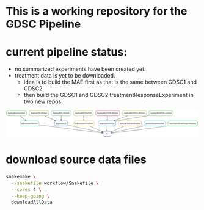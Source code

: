 # This is a working repository for the GDSC Pipeline


# current pipeline status:
- no summarized experiments have been created yet.
- treatment data is yet to be downloaded.
  - idea is to build the MAE first as that is the same between GDSC1 and GDSC2
  - then build the GDSC1 and GDSC2 treatmentResponseExperiment in two new repos
  
![pipeline status](resources/dag.svg)

# download source data files

``` bash
snakemake \
  --snakefile workflow/Snakefile \
  --cores 4 \
  --keep-going \
  downloadAllData
```